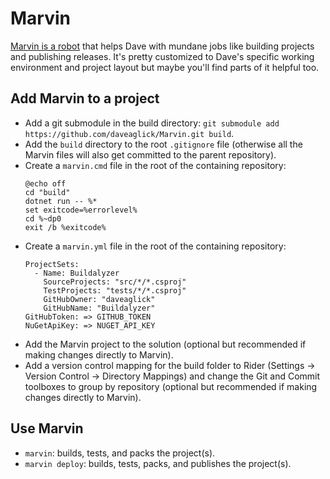# Marvin
[Marvin is a robot](https://en.wikipedia.org/wiki/Marvin_the_Paranoid_Android) that helps Dave with mundane jobs like building projects and publishing releases. It's pretty customized to Dave's specific working environment and project layout but maybe you'll find parts of it helpful too.

## Add Marvin to a project

- Add a git submodule in the build directory: `git submodule add https://github.com/daveaglick/Marvin.git build`.
- Add the `build` directory to the root `.gitignore` file (otherwise all the Marvin files will also get committed to the parent repository).
- Create a `marvin.cmd` file in the root of the containing repository:
  ```
  @echo off
  cd "build"
  dotnet run -- %*
  set exitcode=%errorlevel%
  cd %~dp0
  exit /b %exitcode%
  ```
- Create a `marvin.yml` file in the root of the containing repository:
  ```
  ProjectSets:
    - Name: Buildalyzer
      SourceProjects: "src/*/*.csproj"
      TestProjects: "tests/*/*.csproj"
      GitHubOwner: "daveaglick"
      GitHubName: "Buildalyzer"
  GitHubToken: => GITHUB_TOKEN
  NuGetApiKey: => NUGET_API_KEY
  ```
- Add the Marvin project to the solution (optional but recommended if making changes directly to Marvin).
- Add a version control mapping for the build folder to Rider (Settings -> Version Control -> Directory Mappings) and change the Git and Commit toolboxes to group by repository (optional but recommended if making changes directly to Marvin).

## Use Marvin

- `marvin`: builds, tests, and packs the project(s).
- `marvin deploy`: builds, tests, packs, and publishes the project(s).